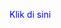 <html>
<head>
  <title>Contoh Toggle Kata</title>
  <script>
    function toggleKata() {
      const kata = document.getElementById("kata-lain");
      if (kata.style.display === "none") {
        kata.style.display = "block";
      } else {
        kata.style.display = "none";
      }
    }
  </script>
</head>
<body>
  <p onclick="toggleKata()" style="cursor: pointer; color: blue;">Klik di sini</p>
  <p id="kata-lain" style="display: none; color: green;">Ini kata yang muncul!</p>
</body>
</html>
